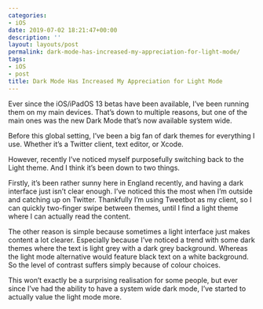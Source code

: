 ```yaml
---
categories:
- iOS
date: 2019-07-02 18:21:47+00:00
description: ''
layout: layouts/post
permalink: dark-mode-has-increased-my-appreciation-for-light-mode/
tags:
- iOS
- post
title: Dark Mode Has Increased My Appreciation for Light Mode
---
```


<p>Ever since the iOS/iPadOS 13 betas have been available, I’ve been running them on my main devices. That’s down to multiple reasons, but one of the main ones was the new Dark Mode that’s now available system wide.</p>
<p>Before this global setting, I’ve been a big fan of dark themes for everything I use. Whether it’s a Twitter client, text editor, or Xcode.</p>
<p>However, recently I’ve noticed myself purposefully switching back to the Light theme. And I think it’s been down to two things.</p>
<p>Firstly, it’s been rather sunny here in England recently, and having a dark interface just isn’t clear enough. I’ve noticed this the most when I’m outside and catching up on Twitter. Thankfully I’m using Tweetbot as my client, so I can quickly two-finger swipe between themes, until I find a light theme where I can actually read the content.</p>
<p>The other reason is simple because sometimes a light interface just makes content a lot clearer. Especially because I’ve noticed a trend with some dark themes where the text is light grey with a dark grey background. Whereas the light mode alternative would feature black text on a white background. So the level of contrast suffers simply because of colour choices.</p>
<p>This won’t exactly be a surprising realisation for some people, but ever since I’ve had the ability to have a system wide dark mode, I’ve started to actually value the light mode more.</p>